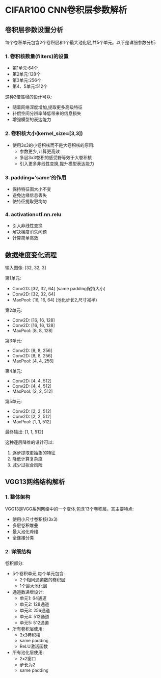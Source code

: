 # CIFAR100 CNN卷积层参数解析

## 卷积层参数设置分析

每个卷积单元包含2个卷积层和1个最大池化层,共5个单元。以下是详细参数分析:

### 1. 卷积核数量(filters)的设置
- 第1单元:64个
- 第2单元:128个
- 第3单元:256个
- 第4、5单元:512个

这种2倍递增的设计可以:
- 随着网络深度增加,提取更多高级特征
- 补偿空间分辨率降低带来的信息损失
- 增强模型的表达能力

### 2. 卷积核大小(kernel_size=[3,3])
- 使用3x3的小卷积核而不是大卷积核的原因:
  - 参数更少,计算更高效
  - 多层3x3卷积的感受野等效于大卷积核
  - 引入更多非线性变换,提升模型表达能力

### 3. padding='same'的作用
- 保持特征图大小不变
- 避免边缘信息丢失
- 使特征提取更均匀

### 4. activation=tf.nn.relu
- 引入非线性变换
- 解决梯度消失问题
- 计算简单高效

## 数据维度变化流程

输入图像: [32, 32, 3]

第1单元:
- Conv2D: [32, 32, 64] (same padding保持大小)
- Conv2D: [32, 32, 64]
- MaxPool: [16, 16, 64] (池化步长2,尺寸减半)

第2单元:
- Conv2D: [16, 16, 128]
- Conv2D: [16, 16, 128]
- MaxPool: [8, 8, 128]

第3单元:
- Conv2D: [8, 8, 256]
- Conv2D: [8, 8, 256]
- MaxPool: [4, 4, 256]

第4单元:
- Conv2D: [4, 4, 512]
- Conv2D: [4, 4, 512]
- MaxPool: [2, 2, 512]

第5单元:
- Conv2D: [2, 2, 512]
- Conv2D: [2, 2, 512]
- MaxPool: [1, 1, 512]

最终输出: [1, 1, 512]

这种逐层降维的设计可以:
1. 逐步提取更抽象的特征
2. 降低计算复杂度
3. 减少过拟合风险

## VGG13网络结构解析

### 1. 整体架构
VGG13是VGG系列网络中的一个变体,包含13个卷积层。其主要特点:

- 使用小尺寸卷积核(3x3)
- 多层卷积堆叠
- 最大池化降维
- 全连接分类

### 2. 详细结构

卷积部分:
- 5个卷积单元,每个单元包含:
  - 2个相同通道数的卷积层
  - 1个最大池化层
- 通道数递增设计:
  - 单元1: 64通道
  - 单元2: 128通道
  - 单元3: 256通道
  - 单元4: 512通道
  - 单元5: 512通道
- 所有卷积层使用:
  - 3x3卷积核
  - same padding
  - ReLU激活函数
- 所有池化层使用:
  - 2x2窗口
  - 步长为2
  - same padding
